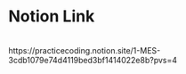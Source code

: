 <h1>Notion Link</h1>
<br>
https://practicecoding.notion.site/1-MES-3cdb1079e74d4119bed3bf1414022e8b?pvs=4

